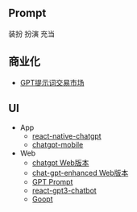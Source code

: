## Prompt
装扮 扮演 充当

## 商业化
* [GPT提示词交易市场](https://promptbase.com/marketplace?type=gpt3)

## UI
* App
    - [react-native-chatgpt](https://github.com/rgommezz/react-native-chatgpt)
    - [chatgpt-mobile](https://github.com/nezort11/chatgpt-mobile)
* Web
    - [chatgpt Web版本](https://github.com/EyuCoder/chatgpt-clone)
    - [chat-gpt-enhanced Web版本](https://github.com/JesseKartabani/chat-gpt-enhanced)
    - [GPT Prompt](https://github.com/sevazhidkov/prompts-ai)
    - [react-gpt3-chatbot](https://github.com/Vuizur/react-gpt3-chatbot)
    - [Goopt](https://github.com/jokenox/Goopt)

